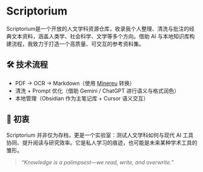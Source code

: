 # Scriptorium
Scriptorium是一个开放的人文学科资源仓库，收录我个人整理、清洗与批注的经典文本资料，涵盖人类学、社会科学、文学等多个方向。借助 AI 与本地知识库构建流程，我致力于打造一个高质量、可交互的参考资料集。 

## 🛠 技术流程

- PDF → OCR → Markdown（使用 [Minereu](https://github.com/minereu/minereu) 转换）
- 清洗 + Prompt 优化（借助 Gemini / ChatGPT 进行语义与格式润色）
- 本地管理（Obsidian 作为主笔记库 + Cursor 语义交互）

## 🧭 初衷

Scriptorium 并非仅为存档，更是一个实验室：测试人文学科如何与现代 AI 工具协同、提升阅读与研究效率。它是私人学习的痕迹，也可能是未来某种学术工具的雏形。

> _“Knowledge is a palimpsest—we read, write, and overwrite.”_

